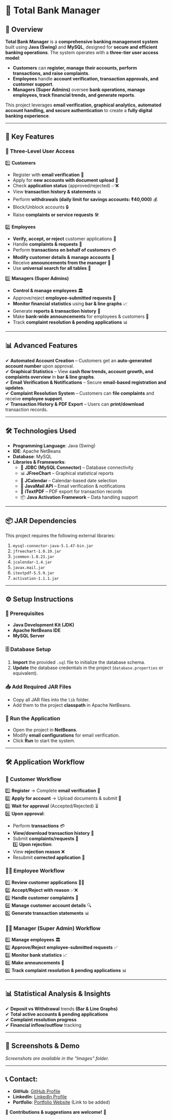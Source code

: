 # **🏦 Total Bank Manager**  

## **📌 Overview**  
**Total Bank Manager** is a **comprehensive banking management system** built using **Java (Swing)** and **MySQL**, designed for **secure and efficient banking operations**. The system operates with a **three-tier user access model**:  
- **Customers** can **register, manage their accounts, perform transactions, and raise complaints**.  
- **Employees** handle **account verification, transaction approvals, and customer support**.  
- **Managers (Super Admins)** oversee **bank operations, manage employees, track financial trends, and generate reports**.  

This project leverages **email verification, graphical analytics, automated account handling, and secure authentication** to create a **fully digital banking experience**.  

---

## **🚀 Key Features**  

### **🔐 Three-Level User Access**  
1️⃣ **Customers**  
- Register with **email verification** 📧  
- Apply for **new accounts with document upload** 📄  
- Check **application status** (approved/rejected) ✅❌  
- View **transaction history & statements** 📊  
- Perform **withdrawals (daily limit for savings accounts: ₹40,000)** 💰  
- Block/Unblock accounts 🔒  
- Raise **complaints or service requests** 🛠️  

2️⃣ **Employees**  
- **Verify, accept, or reject** customer applications 🧐  
- Handle **complaints & requests** 📩  
- Perform **transactions on behalf of customers** 💳  
- **Modify customer details & manage accounts** 📑  
- Receive **announcements from the manager** 📢  
- Use **universal search for all tables** 🔎  

3️⃣ **Managers (Super Admins)**  
- **Control & manage employees** 🏛️  
- Approve/reject **employee-submitted requests** 🔄  
- **Monitor financial statistics** using **bar & line graphs** 📈  
- Generate **reports & transaction history** 📑  
- Make **bank-wide announcements** for employees & customers 🏦  
- Track **complaint resolution & pending applications** 📊  

---

## **📊 Advanced Features**  
✔ **Automated Account Creation** – Customers get an **auto-generated account number** upon approval.  
✔ **Graphical Statistics** – View **cash flow trends, account growth, and complaints overview** in **bar & line graphs**.  
✔ **Email Verification & Notifications** – Secure **email-based registration and updates**.  
✔ **Complaint Resolution System** – Customers can **file complaints** and receive **employee support**.  
✔ **Transaction History & PDF Export** – Users can **print/download** transaction records.  

---

## **🛠️ Technologies Used**  
- **Programming Language**: Java (Swing)  
- **IDE**: Apache NetBeans  
- **Database**: MySQL  
- **Libraries & Frameworks**:  
  - 🔗 **JDBC (MySQL Connector)** – Database connectivity  
  - 📊 **JFreeChart** – Graphical statistical reports  
  - 📅 **JCalendar** – Calendar-based date selection  
  - 📩 **JavaMail API** – Email verification & notifications  
  - 📝 **iTextPDF** – PDF export for transaction records  
  - 📦 **Java Activation Framework** – Data handling support  

---

## **📦 JAR Dependencies**  
This project requires the following external libraries:  
1. `mysql-connector-java-5.1.47-bin.jar`  
2. `jfreechart-1.0.19.jar`  
3. `jcommon-1.0.23.jar`  
4. `jcalendar-1.4.jar`  
5. `javax.mail.jar`  
6. `itextpdf-5.5.9.jar`  
7. `activation-1.1.1.jar`  

---

## **⚙️ Setup Instructions**  

### **🔧 Prerequisites**  
- **Java Development Kit (JDK)**  
- **Apache NetBeans IDE**  
- **MySQL Server**  

### **🗄️ Database Setup**  
1. **Import** the provided `.sql` file to initialize the database schema.  
2. **Update** the database credentials in the project (`database.properties` or equivalent).  

### **📥 Add Required JAR Files**  
- Copy all JAR files into the `lib` folder.  
- Add them to the project **classpath** in Apache NetBeans.  

### **📌 Run the Application**  
- Open the project in **NetBeans**.  
- Modify **email configurations** for email verification.  
- Click **Run** to start the system.  

---

## **🛠️ Application Workflow**  

### **👤 Customer Workflow**  
1️⃣ **Register** → Complete **email verification** 📧  
2️⃣ **Apply for account** → Upload documents & submit 📝  
3️⃣ **Wait for approval** (Accepted/Rejected) ⏳  
4️⃣ **Upon approval**:  
   - Perform **transactions** 💳  
   - **View/download transaction history** 📄  
   - Submit **complaints/requests** 📩  
5️⃣ **Upon rejection**:  
   - View **rejection reason** ❌  
   - Resubmit **corrected application** 🔄  

### **🧑‍💼 Employee Workflow**  
1️⃣ **Review customer applications** 🕵️‍♂️  
2️⃣ **Accept/Reject with reason** ✅❌  
3️⃣ **Handle customer complaints** 📝  
4️⃣ **Manage customer account details** 🔍  
5️⃣ **Generate transaction statements** 📊  

### **👨‍💻 Manager (Super Admin) Workflow**  
1️⃣ **Manage employees** 🏛️  
2️⃣ **Approve/Reject employee-submitted requests** ✅  
3️⃣ **Monitor bank statistics** 📈  
4️⃣ **Make announcements** 📢  
5️⃣ **Track complaint resolution & pending applications** 📊  

---

## **📊 Statistical Analysis & Insights**  
✔ **Deposit vs Withdrawal** trends **(Bar & Line Graphs)**  
✔ **Total active accounts & pending applications**  
✔ **Complaint resolution progress**  
✔ **Financial inflow/outflow** tracking  

---

## **📸 Screenshots & Demo**  
*Screenshots are available in the "Images" folder.*  

---

## 📞 Contact:
- **GitHub**: [GitHub Profile](https://github.com/Bharath-S-J)
- **LinkedIn**: [LinkedIn Profile](https://www.linkedin.com/in/bharath-s-j-56a734206)
- **Portfolio**: [Portfolio Website](#) (Link to be added)


🙌 **Contributions & suggestions are welcome!** 🚀  
